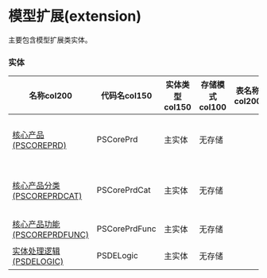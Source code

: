 # 模型扩展(extension) <!-- {docsify-ignore-all} -->

主要包含模型扩展类实体。

### 实体

|    名称col200   | 代码名col150      |  实体类型col150   | 存储模式col100 | 表名称col200   |    联合主键col100   |  主状态col100   |  权限控制col150  |  启用审计col100    |  备注col500  |
| --------  |------------| -----   |  --------|  --------|  --------|    -------- | -------- | -------- |-------- |
|[核心产品(PSCOREPRD)](module/extension/PSCorePrd)|PSCorePrd|主实体|无存储||否|否|自控制|否|管理查看应用市场产品|
|[核心产品分类(PSCOREPRDCAT)](module/extension/PSCorePrdCat)|PSCorePrdCat|主实体|无存储||否|否|自控制|否|管理查看应用市场产品目录|
|[核心产品功能(PSCOREPRDFUNC)](module/extension/PSCorePrdFunc)|PSCorePrdFunc|主实体|无存储||否|是|自控制|否|插件管理|
|[实体处理逻辑(PSDELOGIC)](module/extension/PSDELogic)|PSDELogic|主实体|无存储||否|否|自控制|否|实体处理逻辑|

